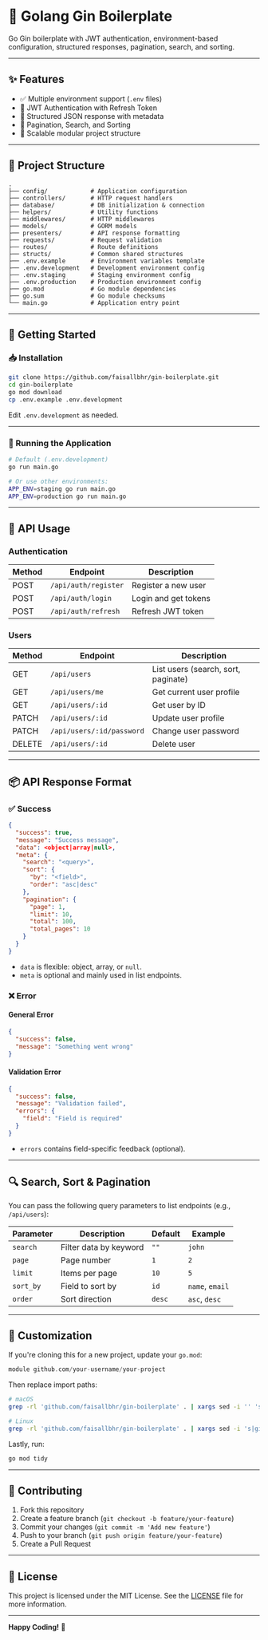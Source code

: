 # 🧩 Golang Gin Boilerplate

Go Gin boilerplate with JWT authentication, environment-based configuration, structured responses, pagination, search, and sorting.

---

## ✨ Features

- ✅ Multiple environment support (`.env` files)
- 🔐 JWT Authentication with Refresh Token
- 📄 Structured JSON response with metadata
- 🔎 Pagination, Search, and Sorting
- 🧪 Scalable modular project structure

---

## 📁 Project Structure

```
.
├── config/            # Application configuration
├── controllers/       # HTTP request handlers
├── database/          # DB initialization & connection
├── helpers/           # Utility functions
├── middlewares/       # HTTP middlewares
├── models/            # GORM models
├── presenters/        # API response formatting
├── requests/          # Request validation
├── routes/            # Route definitions
├── structs/           # Common shared structures
├── .env.example       # Environment variables template
├── .env.development   # Development environment config
├── .env.staging       # Staging environment config
├── .env.production    # Production environment config
├── go.mod             # Go module dependencies
├── go.sum             # Go module checksums
└── main.go            # Application entry point
```

---

## 🚀 Getting Started

### 📥 Installation

```bash
git clone https://github.com/faisallbhr/gin-boilerplate.git
cd gin-boilerplate
go mod download
cp .env.example .env.development
```

Edit `.env.development` as needed.

---

### 🏃 Running the Application

```bash
# Default (.env.development)
go run main.go

# Or use other environments:
APP_ENV=staging go run main.go
APP_ENV=production go run main.go
```

---

## 🔐 API Usage

### Authentication

| Method | Endpoint             | Description          |
| ------ | -------------------- | -------------------- |
| POST   | `/api/auth/register` | Register a new user  |
| POST   | `/api/auth/login`    | Login and get tokens |
| POST   | `/api/auth/refresh`  | Refresh JWT token    |

### Users

| Method | Endpoint                  | Description                         |
| ------ | ------------------------- | ----------------------------------- |
| GET    | `/api/users`              | List users (search, sort, paginate) |
| GET    | `/api/users/me`           | Get current user profile            |
| GET    | `/api/users/:id`          | Get user by ID                      |
| PATCH  | `/api/users/:id`          | Update user profile                 |
| PATCH  | `/api/users/:id/password` | Change user password                |
| DELETE | `/api/users/:id`          | Delete user                         |

---

## 📦 API Response Format

### ✅ Success

```json
{
  "success": true,
  "message": "Success message",
  "data": <object|array|null>,
  "meta": {
    "search": "<query>",
    "sort": {
      "by": "<field>",
      "order": "asc|desc"
    },
    "pagination": {
      "page": 1,
      "limit": 10,
      "total": 100,
      "total_pages": 10
    }
  }
}
```

- `data` is flexible: object, array, or `null`.
- `meta` is optional and mainly used in list endpoints.

### ❌ Error

#### General Error

```json
{
  "success": false,
  "message": "Something went wrong"
}
```

#### Validation Error

```json
{
  "success": false,
  "message": "Validation failed",
  "errors": {
    "field": "Field is required"
  }
}
```

- `errors` contains field-specific feedback (optional).

---

## 🔍 Search, Sort & Pagination

You can pass the following query parameters to list endpoints (e.g., `/api/users`):

| Parameter | Description            | Default | Example         |
| --------- | ---------------------- | ------- | --------------- |
| `search`  | Filter data by keyword | `""`    | `john`          |
| `page`    | Page number            | `1`     | `2`             |
| `limit`   | Items per page         | `10`    | `5`             |
| `sort_by` | Field to sort by       | `id`    | `name`, `email` |
| `order`   | Sort direction         | `desc`  | `asc`, `desc`   |

---

## 🧩 Customization

If you're cloning this for a new project, update your `go.mod`:

```go
module github.com/your-username/your-project
```

Then replace import paths:

```bash
# macOS
grep -rl 'github.com/faisallbhr/gin-boilerplate' . | xargs sed -i '' 's|github.com/faisallbhr/gin-boilerplate|github.com/your-username/your-project|g'

# Linux
grep -rl 'github.com/faisallbhr/gin-boilerplate' . | xargs sed -i 's|github.com/faisallbhr/gin-boilerplate|github.com/your-username/your-project|g'
```

Lastly, run:

```bash
go mod tidy
```

---

## 🤝 Contributing

1. Fork this repository
2. Create a feature branch (`git checkout -b feature/your-feature`)
3. Commit your changes (`git commit -m 'Add new feature'`)
4. Push to your branch (`git push origin feature/your-feature`)
5. Create a Pull Request

---

## 📄 License

This project is licensed under the MIT License. See the [LICENSE](LICENSE) file for more information.

---

**Happy Coding!** 🚀
